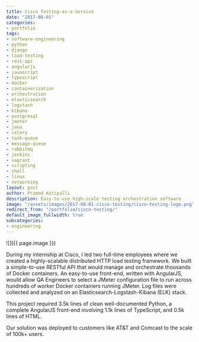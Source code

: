 ```yaml
---
title: Cisco Testing-as-a-Service
date: "2017-08-01"
categories:
- portfolio
tags:
- software-engineering
- python
- django
- load-testing
- rest-api
- angularjs
- javascript
- typescript
- docker
- containerization
- orchestration
- elasticsearch
- logstash
- kibana
- postgresql
- jmeter
- java
- celery
- task-queue
- message-queue
- rabbitmq
- jenkins
- vagrant
- scripting
- shell
- linux
- networking
layout: post
author: Pramod Kotipalli
description: Easy-to-use high-scale testing orchestration software
image: "/assets/images/2017-08-01-cisco-testing/cisco-testing-logo.png"
redirect_from: "/portfolio/cisco-testing/"
default_image_fullwidth: true
subcategories:
- engineering
---
```


![]({{ page.image }})

During my internship at Cisco, I led two full-time employees
where we created a highly-scalable distributed HTTP load
testing framework. We built a simple-to-use RESTful API that
would manage and orchestrate thousands of Docker containers.
An easy-to-use front-end, written with AngularJS, would
allow QA Engineers to select a JMeter configuration file to
run across hundreds of worker Docker containers running
JMeter. Log files were collected and analyzed on an
Elasticsearch-Logstash-Kibana (ELK) stack.

This project required 3.5k lines of clean well-documented
Python, a complete AngularJS front-end involving 1.1k lines
of TypeScript, and 0.5k lines of HTML.

Our solution was deployed to customers like AT&T and Comcast
to the scale of 100k+ users.
